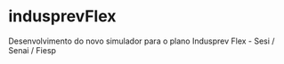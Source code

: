 # indusprevFlex
Desenvolvimento do novo simulador para o plano Indusprev Flex - Sesi / Senai / Fiesp
